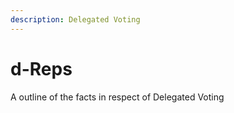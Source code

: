 ```yaml
---
description: Delegated Voting
---
```


# d-Reps

A outline of the facts in respect of Delegated Voting
